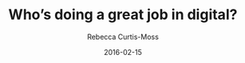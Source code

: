---
layout: post
date: 2016-02-15
author: Rebecca Curtis-Moss
authorlink: https://twitter.com/rebecca_curtis
title: Who’s doing a great job in digital?
excerpt: One Digital are using Action Learning Sets to support third sector digital development
tags: onedigital meetups
image: onedigital/rebecca.jpg
---